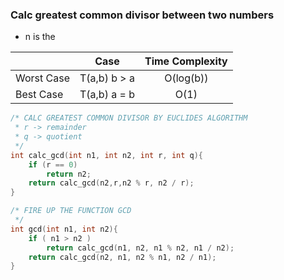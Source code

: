 ### Calc greatest common divisor between two numbers
* n is the 

|               | Case             | Time Complexity |
| ------------- |:----------------:|:---------------:|
| Worst Case    | T(a,b)    b > a  | O(log(b))       |
| Best Case     | T(a,b)    a = b  | O(1)            |

```c
/* CALC GREATEST COMMON DIVISOR BY EUCLIDES ALGORITHM
 * r -> remainder
 * q -> quotient
 */   
int calc_gcd(int n1, int n2, int r, int q){
    if (r == 0)
        return n2;
    return calc_gcd(n2,r,n2 % r, n2 / r);
}

/* FIRE UP THE FUNCTION GCD 
 */
int gcd(int n1, int n2){
    if ( n1 > n2 )
        return calc_gcd(n1, n2, n1 % n2, n1 / n2);
    return calc_gcd(n2, n1, n2 % n1, n2 / n1);
}
```

